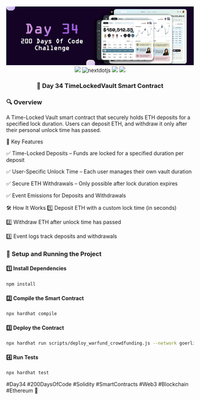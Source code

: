 <div align="center">
  <br />
      <img src="https://github.com/iamjohncaleb/200-Days-Of-Code-Challenge/blob/main/Thumbnails/the%20Day%2034.jpg" alt="Project Banner">

  <div>
    <img src="https://img.shields.io/badge/solidity-363636?style=for-the-badge&logo=solidity&logoColor=white" />
    <img src="https://img.shields.io/badge/-Next_JS-black?style=for-the-badge&logoColor=white&logo=nextdotjs&color=000000" alt="nextdotjs" />
    <img src="https://img.shields.io/badge/web3.js-F16822?style=for-the-badge&logo=web3dotjs&logoColor=white" />
    <img src="https://img.shields.io/badge/hardhat-F3BA2F?style=for-the-badge&logo=ethereum&logoColor=black" />
  </div>

  <h3 align="center">📅 Day 34 TimeLockedVault Smart Contract </h3>
</div>

### 🔍 **Overview**
A Time-Locked Vault smart contract that securely holds ETH deposits for a specified lock duration. Users can deposit ETH, and withdraw it only after their personal unlock time has passed.

📜 Key Features

✅ Time-Locked Deposits – Funds are locked for a specified duration per deposit

✅ User-Specific Unlock Time – Each user manages their own vault duration

✅ Secure ETH Withdrawals – Only possible after lock duration expires

✅ Event Emissions for Deposits and Withdrawals

🛠️ How It Works
1️⃣ Deposit ETH with a custom lock time (in seconds)

2️⃣ Withdraw ETH after unlock time has passed

3️⃣ Event logs track deposits and withdrawals

### 🚀 **Setup and Running the Project**

#### **1️⃣ Install Dependencies**
```sh
npm install
```
#### **2️⃣ Compile the Smart Contract**
```sh
npx hardhat compile
```
#### **3️⃣ Deploy the Contract**
```sh
npx hardhat run scripts/deploy_warfund_crowdfunding.js --network goerli
```
#### **4️⃣ Run Tests**
```sh
npx hardhat test
```

#Day34 #200DaysOfCode #Solidity #SmartContracts #Web3 #Blockchain #Ethereum 🚀
